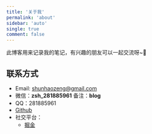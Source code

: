 ```yaml
---
title: '关于我'
permalink: 'about'
sidebar: 'auto'
single: true
comment: false
---
```


此博客用来记录我的笔记，有兴趣的朋友可以一起交流呀~🤣

## 联系方式

- Email: shunhaozeng@gmail.com
- 微信：**zsh_281885961** 备注：**blog**
- QQ：281885961
- [Github](https://github.com/ITxiaohao)
- 社交平台：
  - [掘金](https://juejin.im/user/57c4ac7fc4c97100619a0fce)
